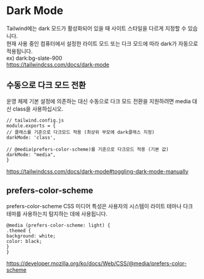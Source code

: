 # Dark Mode
Tailwind에는 dark 모드가 활성화되어 있을 때 사이트 스타일을 다르게 지정할 수 있습니다.   
현재 사용 중인 컴퓨터에서 설정한 라이트 모드 또는 다크 모드에 따라 dark가 자동으로 적용됩니다.   
ex) dark:bg-slate-900   
https://tailwindcss.com/docs/dark-mode 

## 수동으로 다크 모드 전환   
운영 체제 기본 설정에 의존하는 대신 수동으로 다크 모드 전환을 지원하려면 media 대신 class을 사용하십시오.   
```
// tailwind.config.js
module.exports = {
// 클래스를 기준으로 다크모드 적용 (최상위 부모에 dark클래스 지정)
darkMode: 'class',

// @media(prefers-color-scheme)를 기준으로 다크모드 적용 (기본 값)
darkMode: "media",
}
```
https://tailwindcss.com/docs/dark-mode#toggling-dark-mode-manually

## prefers-color-scheme
prefers-color-scheme CSS 미디어 특성은 사용자의 시스템이 라이트 테마나 다크 테마를 사용하는지 탐지하는 데에 사용됩니다.   
```
@media (prefers-color-scheme: light) {
.themed {
background: white;
color: black;
}
}
```
https://developer.mozilla.org/ko/docs/Web/CSS/@media/prefers-color-scheme
